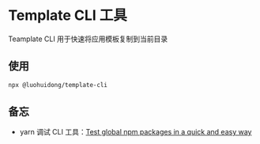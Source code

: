# Template CLI 工具

Teamplate CLI 用于快速将应用模板复制到当前目录

## 使用

```bash
npx @luohuidong/template-cli
```

## 备忘

- yarn 调试 CLI 工具：[Test global npm packages in a quick and easy way](https://dev.to/khenhey/test-global-npm-packages-in-a-quick-and-easy-way-4nld)
